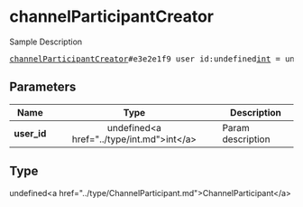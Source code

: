 # channelParticipantCreator

Sample Description

<pre>
<a href="../constructor/channelParticipantCreator.md">channelParticipantCreator</a>#e3e2e1f9 user_id:undefined<a href="../type/int.md">int</a> = undefined<a href="../type/ChannelParticipant.md">ChannelParticipant</a>;
</pre>

## Parameters

| Name | Type | Description |
|------|:----:|-------------|
| **user_id** | undefined&lt;a href=&#34;../type/int.md&#34;&gt;int&lt;/a&gt; | Param description |

## Type

undefined&lt;a href=&#34;../type/ChannelParticipant.md&#34;&gt;ChannelParticipant&lt;/a&gt;

